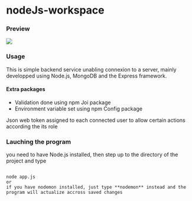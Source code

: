 # nodeJs-workspace
### Preview
![](images/NodeJs.gif)

### Usage
This is simple backend service unabling connexion to a server, mainly developped using Node.js, MongoDB and the Express framework.
#### Extra packages
- Validation done using npm Joi package
- Environment variable set using npm Config package

Json web token assigned to each connected user to allow certain actions according the its role
### Lauching the program
you need to have Node.js installed, then step up to the directory of the project and type

```

node app.js
or
if you have nodemon installed, just type **nodemon** instead and the program will actualize accross saved changes

```